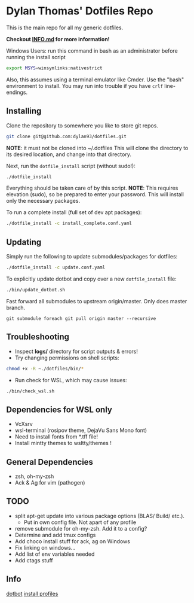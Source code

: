 # Dylan Thomas' Dotfiles Repo

This is the main repo for all my generic dotfiles.

**Checkout [INFO.md](./INFO.md) for more information!**

Windows Users: run this command in bash as an administrator before running the install script

```bash
export MSYS=winsymlinks:nativestrict
```

Also, this assumes using a terminal emulator like Cmder. Use the "bash" environment to install. You may run into trouble if you have `crlf` line-endings.

## Installing

Clone the repository to somewhere you like to store git repos. 

```bash
git clone git@github.com:dylan93/dotfiles.git
```

__NOTE__: it must not be cloned into ~/.dotfiles
This will clone the directory to its desired location, and change into that directory.

Next, run the `dotfile_install` script (without sudo!):

```bash
./dotfile_install
```

Everything should be taken care of by this script. __NOTE__: This requires elevation (sudo), so be prepared to enter your password. This will install only the necessary packages.

To run a complete install (full set of dev apt packages):

```bash
./dotfile_install -c install_complete.conf.yaml
```


## Updating

Simply run the following to update submodules/packages for dotfiles:

```bash
./dotfile_install -c update.conf.yaml
```

To explicitly update dotbot and copy over a new `dotfile_install` file:

```bash
./bin/update_dotbot.sh
```

Fast forward all submodules to upstream origin/master. Only does master branch.
```shell
git submodule foreach git pull origin master --recursive
```


## Troubleshooting

- Inspect __logs/__ directory for script outputs & errors!
- Try changing permissions on shell scripts: 

```bash
chmod +x -R ~./dotfiles/bin/*
```

- Run check for WSL, which may cause issues:

```bash
./bin/check_wsl.sh
```


## Dependencies for WSL only

- VcXsrv
- wsl-terminal (rosipov theme, DejaVu Sans Mono font)
- Need to install fonts from *.tff file!
- Install mintty themes to wsltty/themes !


## General Dependencies
- zsh, oh-my-zsh
- Ack & Ag for vim (pathogen)

## TODO

* split apt-get update into various package options (BLAS/ Build/ etc.). 
  * Put in own config file. Not apart of any profile
* remove submodule for oh-my-zsh. Add it to a config?
* Determine and add tmux configs
* Add choco install stuff for ack, ag on Windows
* Fix linking on windows...
* Add list of env variables needed
* Add ctags stuff

## Info

[dotbot](https://github.com/anishathalye/dotbot/)
[install profiles](https://github.com/shivapoudel/dotfiles)
